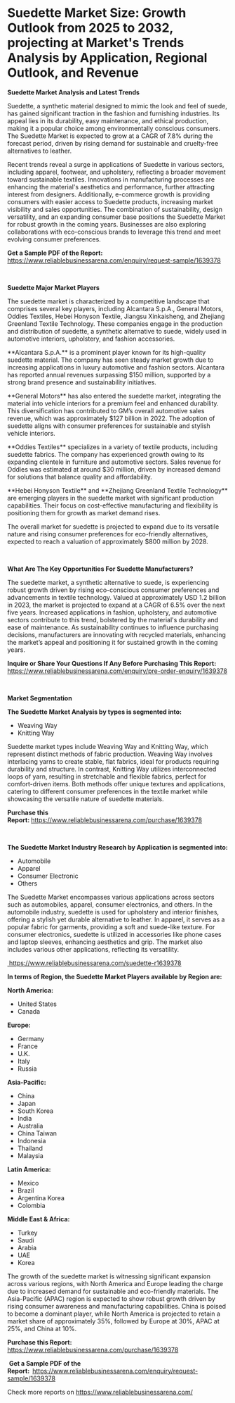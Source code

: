 <p><h1>Suedette Market Size: Growth Outlook from 2025 to 2032, projecting at Market's Trends Analysis by Application, Regional Outlook, and Revenue</h1></p><p><strong>Suedette Market Analysis and Latest Trends</strong></p>
<p><p>Suedette, a synthetic material designed to mimic the look and feel of suede, has gained significant traction in the fashion and furnishing industries. Its appeal lies in its durability, easy maintenance, and ethical production, making it a popular choice among environmentally conscious consumers. The Suedette Market is expected to grow at a CAGR of 7.8% during the forecast period, driven by rising demand for sustainable and cruelty-free alternatives to leather.</p><p>Recent trends reveal a surge in applications of Suedette in various sectors, including apparel, footwear, and upholstery, reflecting a broader movement toward sustainable textiles. Innovations in manufacturing processes are enhancing the material's aesthetics and performance, further attracting interest from designers. Additionally, e-commerce growth is providing consumers with easier access to Suedette products, increasing market visibility and sales opportunities. The combination of sustainability, design versatility, and an expanding consumer base positions the Suedette Market for robust growth in the coming years. Businesses are also exploring collaborations with eco-conscious brands to leverage this trend and meet evolving consumer preferences.</p></p>
<p><strong>Get a Sample PDF of the Report:&nbsp;</strong> <a href="https://www.reliablebusinessarena.com/enquiry/request-sample/1639378?utm_campaign=2189&utm_medium=2&utm_source=Github&utm_content=ia&utm_term=02042025&utm_id=suedette">https://www.reliablebusinessarena.com/enquiry/request-sample/1639378</a></p>
<p>&nbsp;</p>
<p><strong>Suedette Major Market Players</strong></p>
<p><p>The suedette market is characterized by a competitive landscape that comprises several key players, including Alcantara S.p.A., General Motors, Oddies Textiles, Hebei Honyson Textile, Jiangsu Xinkaisheng, and Zhejiang Greenland Textile Technology. These companies engage in the production and distribution of suedette, a synthetic alternative to suede, widely used in automotive interiors, upholstery, and fashion accessories.</p><p>**Alcantara S.p.A.** is a prominent player known for its high-quality suedette material. The company has seen steady market growth due to increasing applications in luxury automotive and fashion sectors. Alcantara has reported annual revenues surpassing $150 million, supported by a strong brand presence and sustainability initiatives.</p><p>**General Motors** has also entered the suedette market, integrating the material into vehicle interiors for a premium feel and enhanced durability. This diversification has contributed to GM’s overall automotive sales revenue, which was approximately $127 billion in 2022. The adoption of suedette aligns with consumer preferences for sustainable and stylish vehicle interiors.</p><p>**Oddies Textiles** specializes in a variety of textile products, including suedette fabrics. The company has experienced growth owing to its expanding clientele in furniture and automotive sectors. Sales revenue for Oddies was estimated at around $30 million, driven by increased demand for solutions that balance quality and affordability.</p><p>**Hebei Honyson Textile** and **Zhejiang Greenland Textile Technology** are emerging players in the suedette market with significant production capabilities. Their focus on cost-effective manufacturing and flexibility is positioning them for growth as market demand rises.</p><p>The overall market for suedette is projected to expand due to its versatile nature and rising consumer preferences for eco-friendly alternatives, expected to reach a valuation of approximately $800 million by 2028.</p></p>
<p>&nbsp;</p>
<p><strong>What Are The Key Opportunities For Suedette Manufacturers?</strong></p>
<p><p>The suedette market, a synthetic alternative to suede, is experiencing robust growth driven by rising eco-conscious consumer preferences and advancements in textile technology. Valued at approximately USD 1.2 billion in 2023, the market is projected to expand at a CAGR of 6.5% over the next five years. Increased applications in fashion, upholstery, and automotive sectors contribute to this trend, bolstered by the material's durability and ease of maintenance. As sustainability continues to influence purchasing decisions, manufacturers are innovating with recycled materials, enhancing the market’s appeal and positioning it for sustained growth in the coming years.</p></p>
<p><strong>Inquire or Share Your Questions If Any Before Purchasing This Report:</strong> <a href="https://www.reliablebusinessarena.com/enquiry/pre-order-enquiry/1639378?utm_campaign=2189&utm_medium=2&utm_source=Github&utm_content=ia&utm_term=02042025&utm_id=suedette">https://www.reliablebusinessarena.com/enquiry/pre-order-enquiry/1639378</a></p>
<p>&nbsp;</p>
<p><strong>Market Segmentation</strong></p>
<p><strong>The Suedette Market Analysis by types is segmented into:</strong></p>
<p><ul><li>Weaving Way</li><li>Knitting Way</li></ul></p>
<p><p>Suedette market types include Weaving Way and Knitting Way, which represent distinct methods of fabric production. Weaving Way involves interlacing yarns to create stable, flat fabrics, ideal for products requiring durability and structure. In contrast, Knitting Way utilizes interconnected loops of yarn, resulting in stretchable and flexible fabrics, perfect for comfort-driven items. Both methods offer unique textures and applications, catering to different consumer preferences in the textile market while showcasing the versatile nature of suedette materials.</p></p>
<p><strong>Purchase this Report:&nbsp;</strong><a href="https://www.reliablebusinessarena.com/purchase/1639378?utm_campaign=2189&utm_medium=2&utm_source=Github&utm_content=ia&utm_term=02042025&utm_id=suedette">https://www.reliablebusinessarena.com/purchase/1639378</a></p>
<p>&nbsp;</p>
<p><strong>The Suedette Market Industry Research by Application is segmented into:</strong></p>
<p><ul><li>Automobile</li><li>Apparel</li><li>Consumer Electronic</li><li>Others</li></ul></p>
<p><p>The Suedette Market encompasses various applications across sectors such as automobiles, apparel, consumer electronics, and others. In the automobile industry, suedette is used for upholstery and interior finishes, offering a stylish yet durable alternative to leather. In apparel, it serves as a popular fabric for garments, providing a soft and suede-like texture. For consumer electronics, suedette is utilized in accessories like phone cases and laptop sleeves, enhancing aesthetics and grip. The market also includes various other applications, reflecting its versatility.</p></p>
<p><a href="https://www.reliablebusinessarena.com/suedette-r1639378?utm_campaign=2189&utm_medium=2&utm_source=Github&utm_content=ia&utm_term=02042025&utm_id=suedette">&nbsp;https://www.reliablebusinessarena.com/suedette-r1639378</a></p>
<p><strong>In terms of Region, the Suedette Market Players available by Region are:</strong></p>
<p>
    <p> <strong> North America: </strong>
        <ul>
            <li>United States</li>
            <li>Canada</li>
        </ul>
        </p> 
    <p> <strong> Europe: </strong>
        <ul>
            <li>Germany</li>
            <li>France</li>
            <li>U.K.</li>
            <li>Italy</li>
            <li>Russia</li>
        </ul>
        </p> 
    <p> <strong> Asia-Pacific: </strong>
        <ul>
            <li>China</li>
            <li>Japan</li>
            <li>South Korea</li>
            <li>India</li>
            <li>Australia</li>
            <li>China Taiwan</li>
            <li>Indonesia</li>
            <li>Thailand</li>
            <li>Malaysia</li>
        </ul>
        </p> 
    <p> <strong> Latin America: </strong>
        <ul>
            <li>Mexico</li>
            <li>Brazil</li>
            <li>Argentina Korea</li>
            <li>Colombia</li>
        </ul>
        </p> 
    <p> <strong> Middle East & Africa: </strong>
        <ul>
            <li>Turkey</li>
            <li>Saudi</li>
            <li>Arabia</li>
            <li>UAE</li>
            <li>Korea</li>
        </ul>
    </p>
    </p>
<p><p>The growth of the suedette market is witnessing significant expansion across various regions, with North America and Europe leading the charge due to increased demand for sustainable and eco-friendly materials. The Asia-Pacific (APAC) region is expected to show robust growth driven by rising consumer awareness and manufacturing capabilities. China is poised to become a dominant player, while North America is projected to retain a market share of approximately 35%, followed by Europe at 30%, APAC at 25%, and China at 10%.</p></p>
<p><strong>Purchase this Report: </strong><a href="https://www.reliablebusinessarena.com/purchase/1639378?utm_campaign=2189&utm_medium=2&utm_source=Github&utm_content=ia&utm_term=02042025&utm_id=suedette">https://www.reliablebusinessarena.com/purchase/1639378</a></p>
<p>&nbsp;<strong>Get a Sample PDF of the Report:&nbsp;&nbsp;</strong><a href="https://www.reliablebusinessarena.com/enquiry/request-sample/1639378?utm_campaign=2189&utm_medium=2&utm_source=Github&utm_content=ia&utm_term=02042025&utm_id=suedette">https://www.reliablebusinessarena.com/enquiry/request-sample/1639378</a></p>
<p><strong></strong></p>
<p>Check more reports on <a href="https://www.reliablebusinessarena.com/?utm_campaign=2189&utm_medium=2&utm_source=Github&utm_content=ia&utm_term=02042025&utm_id=suedette">https://www.reliablebusinessarena.com/</a></p>